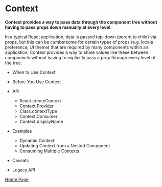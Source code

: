 # Context

**Context provides a way to pass data through the component tree without having to pass props down manually at every level.**

In a typical React application, data is passed top-down (parent to child) via props, but this can be cumbersome for certain types of props (e.g. locale preference, UI theme) that are required by many components within an application. Context provides a way to share values like these between components without having to explicitly pass a prop through every level of the tree.

- When to Use Context
- Before You Use Context
- API

    - React.createContext
    - Context.Provider
    - Class.contextType
    - Context.Consumer
    - Context.displayName
- Examples

    - Dynamic Context
    - Updating Context from a Nested Component
    - Consuming Multiple Contexts
- Caveats
- Legacy API

[Home Page](https://osamamousa204.github.io/reading-notes-401/)
